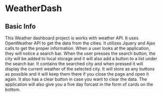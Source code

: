 # WeatherDash

## Basic Info
This Weather dashboard project is works with weather API. It uses OpenWeather API to get the data from the cities. It utilizes Jquery and Ajax calls to get the proper information.
When a user looks at the application, they will notice a search bar. When the user presses the search button, the city will be added to local storage and it will also add a button to a list under the search bar. It contains the searched city and when pressed it will display the current weather of the selected city. It will store as any buttons as possible and it will keep them there if you close the page and open it again. It also has a clear button in case you want to clear the data. The application will also give you a five day forcast in the form of cards on the bottom. 





